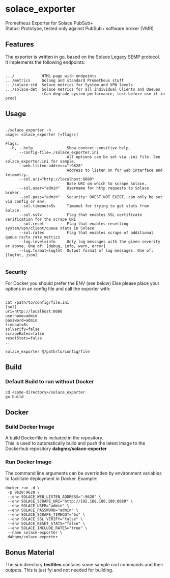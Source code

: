 
# solace_exporter

Prometheus Exporter for Solace PubSub+<br/>
Status: Prototype, tested only against PubSub+ software broker (VMR)<br/>

## Features

The exporter is written in go, based on the Solace Legacy SEMP protocol.<br/>
It implements the following endpoints:
<pre><code>
.../            HTML page with endpoints
.../metrics     Golang and standard Prometheus stuff
.../solace-std  Solace metrics for System and VPN levels
.../solace-det  Solace metrics for all individual Clients and Queues
                (Can degrade system performance, test before use it in prod)
</code></pre>

## Usage

<pre><code>
./solace_exporter -h
usage: solace_exporter [&lt;flags&gt;]

Flags:
  -h, --help               Show context-sensitive help.
      --config-file=./solace_exporter.ini
                           All options can be set via .ini file. See solace_exporter.ini for sample.
      --web.listen-address=":9628"
                           Address to listen on for web interface and telemetry.
      --sol.uri="http://localhost:8080"
                           Base URI on which to scrape Solace.
      --sol.user="admin"   Username for http requests to Solace broker.
      --sol.pass="admin"   Security: DOEST NOT EXIST, can only be set via config or env.
      --sol.timeout=5s     Timeout for trying to get stats from Solace.
      --sol.sslv           Flag that enables SSL certificate verification for the scrape URI
      --sol.reset          Flag that enables resetting system/vpn/client/queue stats in Solace
      --sol.rates          Flag that enables scrape of additional queue rx/tx rate metrics
      --log.level=info     Only log messages with the given severity or above. One of: [debug, info, warn, error]
      --log.format=logfmt  Output format of log messages. One of: [logfmt, json]
      </code></pre>

### Security

For Docker you should prefer the ENV (see below)
Else please place your options in an config file and call the exporter with:

<pre><code>
cat /path/to/config/file.ini
[sol]
uri=http://localhost:8080
username=admin
password=admin
timeout=6s
sslVerify=false
scrapeRates=false
resetStats=false
...

solace_exporter @/path/to/config/file
</code></pre>

## Build

### Default Build to run without Docker
<pre><code>cd &lt;some-directory&gt;/solace_exporter
go build
</code></pre>

## Docker

### Build Docker Image

A build Dockerfile is included in the repository.<br/>
This is used to automatically build and push the latest image to the Dockerhub repository **dabgmx/solace-exporter**

### Run Docker Image

The command line arguments can be overridden by environment variables to facilitate deployment in Docker. Example:<br/>

<pre><code>docker run -d \
 -p 9628:9628 \
 --env SOLACE_WEB_LISTEN_ADDRESS=":9628" \
 --env SOLACE_SCRAPE_URI="http://192.168.100.100:8080" \
 --env SOLACE_USER="admin" \
 --env SOLACE_PASSWORD="admin" \
 --env SOLACE_SCRAPE_TIMEOUT="5s" \
 --env SOLACE_SSL_VERIFY="false" \
 --env SOLACE_RESET_STATS="false" \
 --env SOLACE_INCLUDE_RATES="true" \
 --name solace-exporter \
 dabgmx/solace-exporter
</code></pre>

## Bonus Material

The sub directory **testfiles** contains some sample curl commands and their outputs. This is just fyi and not needed for building.
